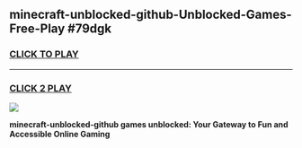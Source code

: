 
## minecraft-unblocked-github-Unblocked-Games-Free-Play #79dgk
<h3>
<a href="https://us.freeplayer.one?title=minecraft-unblocked-github&ref=9M">CLICK TO PLAY</a></h3>
<hr>

<h3>
<a href="https://us.freeplayer.one?title=minecraft-unblocked-github&ref=9M">CLICK 2 PLAY</a>
  
</h3>

<a href="https://us.freeplayer.one?title=minecraft-unblocked-github&ref=9M"><img src="https://clearcache.store/games.png"></a>


**minecraft-unblocked-github games unblocked: Your Gateway to Fun and Accessible Online Gaming**

